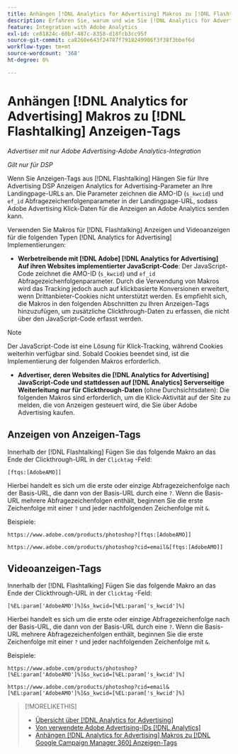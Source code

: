 ```yaml
---
title: Anhängen [!DNL Analytics for Advertising] Makros zu [!DNL Flashtalking] Anzeigen-Tags
description: Erfahren Sie, warum und wie Sie [!DNL Analytics for Advertising] Makros für Ihre [!DNL Flashtalking] Adtags
feature: Integration with Adobe Analytics
exl-id: ce81824c-60bf-487c-8358-d18fcb3cc95f
source-git-commit: ca8260e643f24787f7918249906f3f38f3bbef6d
workflow-type: tm+mt
source-wordcount: '368'
ht-degree: 0%

---
```


# Anhängen [!DNL Analytics for Advertising] Makros zu [!DNL Flashtalking] Anzeigen-Tags

*Advertiser mit nur Adobe Advertising-Adobe Analytics-Integration*

*Gilt nur für DSP*

Wenn Sie Anzeigen-Tags aus [!DNL Flashtalking] Hängen Sie für Ihre Advertising DSP Anzeigen Analytics for Advertising-Parameter an Ihre Landingpage-URLs an. Die Parameter zeichnen die AMO-ID (`s_kwcid`) und `ef_id` Abfragezeichenfolgenparameter in der Landingpage-URL, sodass Adobe Advertising Klick-Daten für die Anzeigen an Adobe Analytics senden kann.

Verwenden Sie Makros für [!DNL Flashtalking] Anzeigen und Videoanzeigen für die folgenden Typen [!DNL Analytics for Advertising] Implementierungen:

* **Werbetreibende mit [!DNL Adobe] [!DNL Analytics for Advertising] Auf ihren Websites implementierter JavaScript-Code**: Der JavaScript-Code zeichnet die AMO-ID (`s_kwcid`) und `ef_id` Abfragezeichenfolgenparameter. Durch die Verwendung von Makros wird das Tracking jedoch auch auf klickbasierte Konversionen erweitert, wenn Drittanbieter-Cookies nicht unterstützt werden. Es empfiehlt sich, die Makros in den folgenden Abschnitten zu Ihren Anzeigen-Tags hinzuzufügen, um zusätzliche Clickthrough-Daten zu erfassen, die nicht über den JavaScript-Code erfasst werden.

>[!NOTE]
>
>Der JavaScript-Code ist eine Lösung für Klick-Tracking, während Cookies weiterhin verfügbar sind. Sobald Cookies beendet sind, ist die Implementierung der folgenden Makros erforderlich.

* **Advertiser, deren Websites die [!DNL Analytics for Advertising] JavaScript-Code und stattdessen auf [!DNL Analytics] Serverseitige Weiterleitung nur für Clickthrough-Daten** (ohne Durchsichtsdaten): Die folgenden Makros sind erforderlich, um die Klick-Aktivität auf der Site zu melden, die von Anzeigen gesteuert wird, die Sie über Adobe Advertising kaufen.

## Anzeigen von Anzeigen-Tags

Innerhalb der [!DNL Flashtalking] Fügen Sie das folgende Makro an das Ende der Clickthrough-URL in der `Clicktag` -Feld:

```
[ftqs:[AdobeAMO]]
```

Hierbei handelt es sich um die erste oder einzige Abfragezeichenfolge nach der Basis-URL, die dann von der Basis-URL durch eine `?`. Wenn die Basis-URL mehrere Abfragezeichenfolgen enthält, beginnen Sie die erste Zeichenfolge mit einer `?` und jeder nachfolgenden Zeichenfolge mit `&`.

Beispiele:

`https://www.adobe.com/products/photoshop?[ftqs:[AdobeAMO]]`

`https://www.adobe.com/products/photoshop?cid=email&[ftqs:[AdobeAMO]]`

## Videoanzeigen-Tags

Innerhalb der [!DNL Flashtalking] Fügen Sie das folgende Makro an das Ende der Clickthrough-URL in der `Clicktag` -Feld:

```
[%EL:param['AdobeAMO']%]&s_kwcid=[%EL:param['s_kwcid']%]
```

Hierbei handelt es sich um die erste oder einzige Abfragezeichenfolge nach der Basis-URL, die dann von der Basis-URL durch eine `?`. Wenn die Basis-URL mehrere Abfragezeichenfolgen enthält, beginnen Sie die erste Zeichenfolge mit einer `?` und jeder nachfolgenden Zeichenfolge mit `&`.

Beispiele:

`https://www.adobe.com/products/photoshop?[%EL:param['AdobeAMO']%]&s_kwcid=[%EL:param['s_kwcid']%]`

`https://www.adobe.com/products/photoshop?cid=email&[%EL:param['AdobeAMO']%]&s_kwcid=[%EL:param['s_kwcid']%]`

>[!MORELIKETHIS]
>
>* [Übersicht über [!DNL Analytics for Advertising]](overview.md)
>* [Von verwendete Adobe Advertising-IDs [!DNL Analytics]](/help/integrations/analytics/ids.md)
>* [Anhängen [!DNL Analytics for Advertising] Makros zu [!DNL Google Campaign Manager 360] Anzeigen-Tags](/help/integrations/analytics/macros-google-campaign-manager.md)
